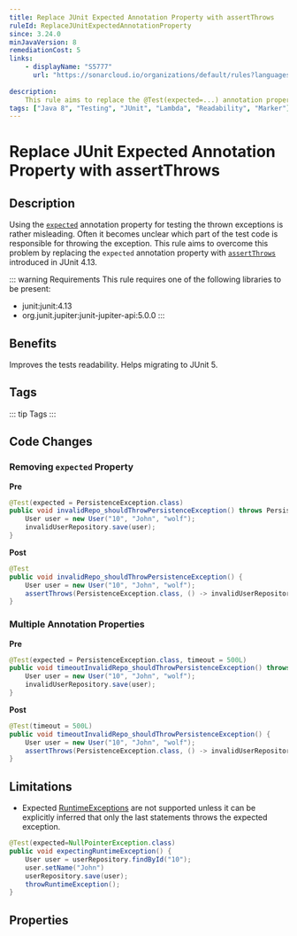 ```yaml
---
title: Replace JUnit Expected Annotation Property with assertThrows
ruleId: ReplaceJUnitExpectedAnnotationProperty
since: 3.24.0
minJavaVersion: 8
remediationCost: 5
links:
    - displayName: "S5777"
      url: "https://sonarcloud.io/organizations/default/rules?languages=java&open=java%3AS5777&q=S5777"
    
description:
    This rule aims to replace the @Test(expected=...) annotation property with 'assertThrows' introduced in JUnit 4.13.
tags: ["Java 8", "Testing", "JUnit", "Lambda", "Readability", "Marker"]
---
```


# Replace JUnit Expected Annotation Property with assertThrows

## Description

Using the [`expected`](https://junit.org/junit4/javadoc/latest/org/junit/Test.html#expected()) annotation property for testing the thrown exceptions is rather misleading. 
Often it becomes unclear which part of the test code is responsible for throwing the exception. 
This rule aims to overcome this problem by replacing the `expected` annotation property with [`assertThrows`](https://junit.org/junit4/javadoc/latest/org/junit/Assert.html#assertThrows(java.lang.Class,%20org.junit.function.ThrowingRunnable)) introduced in JUnit 4.13.

::: warning Requirements
This rule requires one of the following libraries to be present:
* junit:junit:4.13
* org.junit.jupiter:junit-jupiter-api:5.0.0
:::

## Benefits

Improves the tests readability. Helps migrating to JUnit 5. 

## Tags

::: tip Tags
<TagLinks />
:::

## Code Changes


### Removing `expected` Property

__Pre__
```java
@Test(expected = PersistenceException.class)
public void invalidRepo_shouldThrowPersistenceException() throws PersistenceException {
    User user = new User("10", "John", "wolf");
    invalidUserRepository.save(user);
}
```

__Post__
```java
@Test
public void invalidRepo_shouldThrowPersistenceException() {
    User user = new User("10", "John", "wolf");
    assertThrows(PersistenceException.class, () -> invalidUserRepository.save(user));
}
```


### Multiple Annotation Properties

__Pre__
```java
@Test(expected = PersistenceException.class, timeout = 500L)
public void timeoutInvalidRepo_shouldThrowPersistenceException() throws PersistenceException {
    User user = new User("10", "John", "wolf");
    invalidUserRepository.save(user);
}
```

__Post__
```java
@Test(timeout = 500L)
public void timeoutInvalidRepo_shouldThrowPersistenceException() {
    User user = new User("10", "John", "wolf");
    assertThrows(PersistenceException.class, () -> invalidUserRepository.save(user));
}
```

## Limitations

* Expected [RuntimeExceptions](https://docs.oracle.com/javase/8/docs/api/java/lang/RuntimeException.html) are not supported unless it can be explicitly inferred that only the last statements throws the expected exception. 

```java
@Test(expected=NullPointerException.class)
public void expectingRuntimeException() {
    User user = userRepository.findById("10");
    user.setName("John")
    userRepository.save(user);
    throwRuntimeException();
}
```

<VersionNotice />

## Properties

<RuleProperties />
